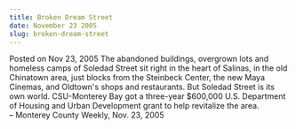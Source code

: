 ```yaml
---
title: Broken Dream Street
date: November 23 2005
slug: broken-dream-street
---
```


 



<span class="date">Posted on Nov 23, 2005    </span>
The abandoned buildings, overgrown lots and homeless camps of
Soledad Street sit right in the heart of Salinas, in the old
Chinatown area, just blocks from the Steinbeck Center, the new Maya
Cinemas, and Oldtown&apos;s shops and restaurants. But Soledad Street is
its own world. CSU-Monterey Bay got a three-year $600,000 U.S.
Department of Housing and Urban Development grant to help
revitalize the area.<br>
&#x2013; Monterey County Weekly, Nov. 23, 2005<br/></br>




 
